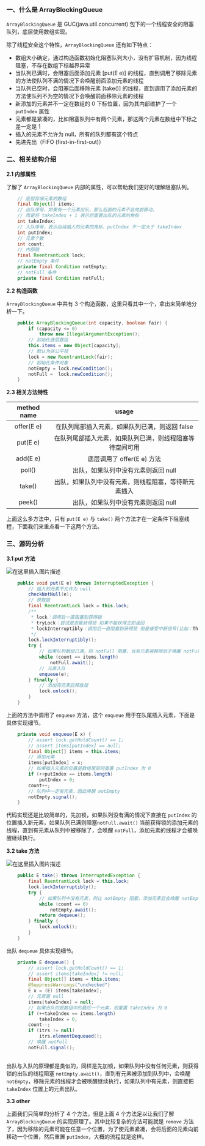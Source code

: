 ### 一、什么是 ArrayBlockingQueue

`ArrayBlockingQueue` 是 GUC(java.util.concurrent) 包下的一个线程安全的阻塞队列，底层使用数组实现。

除了线程安全这个特性，`ArrayBlockingQueue` 还有如下特点：
- 数组大小确定，通过构造函数初始化阻塞队列大小，没有扩容机制，因为线程阻塞，不存在数组下标越界异常
- 当队列已满时，会阻塞后面添加元素 [put(E e)] 的线程，直到调用了移除元素的方法使队列不满的情况下会唤醒前面添加元素的线程
- 当队列已空时，会阻塞后面移除元素 [take()] 的线程，直到调用了添加元素的方法使队列不为空的情况下会唤醒前面移除元素的线程
- 新添加的元素并不一定在数组的 0 下标位置，因为其内部维护了一个 `putIndex` 属性
- 元素都是紧凑的，比如阻塞队列中有两个元素，那这两个元素在数组中下标之差一定是 1
- 插入的元素不允许为 null，所有的队列都有这个特点
- 先进先出（FIFO (first-in-first-out)）

### 二、相关结构介绍

**2.1 内部属性**

了解了 `ArrayBlockingQueue` 内部的属性，可以帮助我们更好的理解阻塞队列。

``` java
    // 底层存储元素的数组
    final Object[] items;
    // 出队序号，如果有一个元素出队，那么后面的元素不会向前移动，
    // 而是将 takeIndex + 1 表示后面要出队的元素的角标
    int takeIndex;
    // 入队序号，表示后续插入的元素的角标，putIndex 不一定大于 takeIndex
    int putIndex;
    // 元素个数
    int count;
    // 内部锁
    final ReentrantLock lock;
    // notEmpty 条件
    private final Condition notEmpty;
    // notFull 条件
    private final Condition notFull;

```

**2.2 构造函数**

`ArrayBlockingQueue` 中共有 3 个构造函数，这里只看其中一个，拿出来简单地分析一下。

``` java
    public ArrayBlockingQueue(int capacity, boolean fair) {
        if (capacity <= 0)
            throw new IllegalArgumentException();
        // 初始化底层数组
        this.items = new Object[capacity];
        // 默认为非公平锁
        lock = new ReentrantLock(fair);
        // 初始化条件对象
        notEmpty = lock.newCondition();
        notFull =  lock.newCondition();
    }
```


**2.3 相关方法特性**

| method name | usage |
| :------: | :------: |
| offer(E e) | 在队列尾部插入元素，如果队列已满，则返回 false |
| put(E e) | 在队列尾部插入元素，如果队列已满，则线程阻塞等待空间可用 |
| add(E e) | 底层调用了 offer(E e) 方法 |
| poll() | 出队，如果队列中没有元素则返回 null |
| take() | 出队，如果队列中没有元素，则线程阻塞，等待新元素插入 |
| peek() | 出队，如果队列中没有元素则返回 null |

上面这么多方法中，只有 `put(E e)` 与 `take()` 两个方法才在一定条件下阻塞线程，下面我们来重点看一下这两个方法。

### 三、源码分析

**3.1 put 方法**

![在这里插入图片描述](https://img-blog.csdnimg.cn/20190121154429859.png?x-oss-process=image/watermark,type_ZmFuZ3poZW5naGVpdGk,shadow_10,text_aHR0cHM6Ly9ibG9nLmNzZG4ubmV0L2NvZGVqYXM=,size_16,color_FFFFFF,t_70)

``` java
    public void put(E e) throws InterruptedException {
        // 插入的元素不允许为 null
        checkNotNull(e);
        // 获取锁
        final ReentrantLock lock = this.lock;
        /**
         * lock：调用后一直阻塞到获得锁
         * tryLock：尝试是否能获得锁 如果不能获得立即返回
         * lockInterruptibly：调用后一直阻塞到获得锁 但是接受中断信号(比如：Thread、sleep)
         */
        lock.lockInterruptibly();
        try {
            // 如果队列数组已满，则 notFull 阻塞，当有元素被移除后才唤醒 notFull
            while (count == items.length)
                notFull.await();
            // 元素入队
            enqueue(e);
        } finally {
            // 添加完元素后释放锁
            lock.unlock();
        }
    }
```

上面的方法中调用了 `enqueue` 方法，这个 `enqueue` 用于在队尾插入元素，下面是具体实现细节。

``` java
    private void enqueue(E x) {
        // assert lock.getHoldCount() == 1;
        // assert items[putIndex] == null;
        final Object[] items = this.items;
        // 添加元素
        items[putIndex] = x; 
        // 如果插入元素的位置是数组尾部则重置 putIndex 为 0
        if (++putIndex == items.length)
            putIndex = 0;
        count++;
        // 队列中一定有元素，因此唤醒 notEmpty
        notEmpty.signal();
    }
```

代码实现还是比较简单的，先加锁，如果队列没有满的情况下直接在 `putIndex` 的位置插入新元素，如果队列已满则阻塞`notFull.await()` 当前获得锁的添加元素的线程，直到有元素从队列中被移除了，会唤醒 `notFull`，添加元素的线程才会被唤醒继续执行。

**3.2 take 方法**

![在这里插入图片描述](https://img-blog.csdnimg.cn/20190121154444272.png?x-oss-process=image/watermark,type_ZmFuZ3poZW5naGVpdGk,shadow_10,text_aHR0cHM6Ly9ibG9nLmNzZG4ubmV0L2NvZGVqYXM=,size_16,color_FFFFFF,t_70)

``` java
    public E take() throws InterruptedException {
        final ReentrantLock lock = this.lock;
        lock.lockInterruptibly();
        try {
            // 如果队列中没有元素，则让 notEmpty 阻塞，添加元素后会唤醒 notEmpty
            while (count == 0)
                notEmpty.await();
            return dequeue();
        } finally {
            lock.unlock();
        }
    }
```

出队 `dequeue` 具体实现细节。

``` java
    private E dequeue() {
        // assert lock.getHoldCount() == 1;
        // assert items[takeIndex] != null;
        final Object[] items = this.items;
        @SuppressWarnings("unchecked")
        E x = (E) items[takeIndex];
        // 元素置 null
        items[takeIndex] = null;
        // 如果出队的是数组中的最后一个元素，则重置 takeIndex 为 0
        if (++takeIndex == items.length)
            takeIndex = 0;
        count--;
        if (itrs != null)
            itrs.elementDequeued();
        // 唤醒 notFull
        notFull.signal();
      
```

出队与入队的原理都是类似的，同样是先加锁，如果队列中没有任何元素，则获得锁的出队的线程阻塞 `notEmpty.await()`，直到有元素被添加到队列中，会唤醒 `notEmpty`，移除元素的线程才会被唤醒继续执行，如果队列中有元素，则直接把 `takeIndex` 位置上的元素出队。

**3.3 other**

上面我们只简单的分析了 4 个方法，但是上面 4 个方法足以让我们了解 `ArrayBlockingQueue` 的实现原理了。其中比较复杂的方法可能就是 `remove` 方法了，因为移除的元素可能在任意一个位置，为了使元素紧凑，会将后面的元素向前移动一个位置，然后重置 `putIndex`，大概的流程就是这样。





